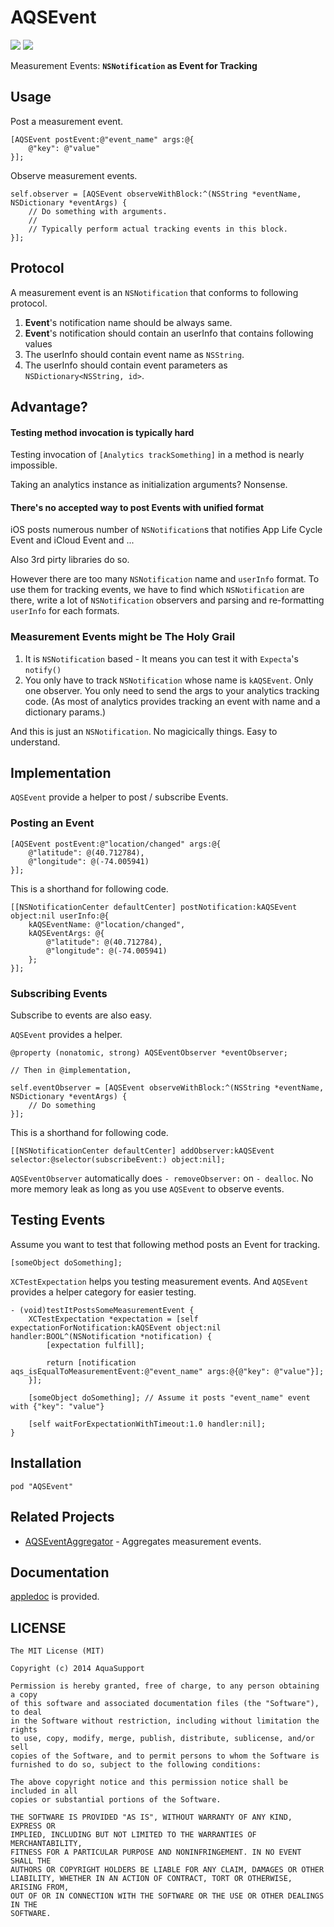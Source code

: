 AQSEvent
========

![](http://img.shields.io/cocoapods/v/AQSEvent.svg?style=flat) ![](http://img.shields.io/travis/AquaSupport/AQSEvent.svg?style=flat)

Measurement Events: **`NSNotification` as Event for Tracking**

Usage
---

Post a measurement event.

```objc
[AQSEvent postEvent:@"event_name" args:@{
    @"key": @"value"
}];
```

Observe measurement events.

```objc
self.observer = [AQSEvent observeWithBlock:^(NSString *eventName, NSDictionary *eventArgs) {
    // Do something with arguments.
    //
    // Typically perform actual tracking events in this block.
}];
```

Protocol
---

A measurement event is an `NSNotification` that conforms to following protocol.

1. **Event**'s notification name should be always same.
2. **Event**'s notification should contain an userInfo that contains following values
  1. The userInfo should contain event name as `NSString`.
  2. The userInfo should contain event parameters as `NSDictionary<NSString, id>`.

Advantage?
---

#### Testing method invocation is typically hard

Testing invocation of `[Analytics trackSomething]` in a method is nearly impossible.

Taking an analytics instance as initialization arguments? Nonsense.

#### There's no accepted way to post Events with unified format

iOS posts numerous number of `NSNotification`s that notifies App Life Cycle Event and iCloud Event and ...

Also 3rd pirty libraries do so.

However there are too many `NSNotification` name and `userInfo` format. To use them for tracking events, we have to find which `NSNotification` are there, write a lot of `NSNotification` observers and parsing and re-formatting `userInfo` for each formats.

### Measurement Events might be The Holy Grail

1. It is `NSNotification` based - It means you can test it with `Expecta`'s `notify()`
2. You only have to track `NSNotification` whose name is `kAQSEvent`. Only one observer. You only need to send the args to your analytics tracking code. (As most of analytics provides tracking an event with name and a dictionary params.)

And this is just an `NSNotification`. No magicically things. Easy to understand.

Implementation
---

`AQSEvent` provide a helper to post / subscribe Events.

### Posting an Event

```objc
[AQSEvent postEvent:@"location/changed" args:@{
    @"latitude": @(40.712784),
    @"longitude": @(-74.005941)
}];
```

This is a shorthand for following code.

```objc
[[NSNotificationCenter defaultCenter] postNotification:kAQSEvent object:nil userInfo:@{
    kAQSEventName: @"location/changed",
    kAQSEventArgs: @{
        @"latitude": @(40.712784),
        @"longitude": @(-74.005941)
    };
}];
```

### Subscribing Events

Subscribe to events are also easy.

`AQSEvent` provides a helper.

```objc
@property (nonatomic, strong) AQSEventObserver *eventObserver;

// Then in @implementation,

self.eventObserver = [AQSEvent observeWithBlock:^(NSString *eventName, NSDictionary *eventArgs) {
    // Do something
}];
```

This is a shorthand for following code.

```objc
[[NSNotificationCenter defaultCenter] addObserver:kAQSEvent selector:@selector(subscribeEvent:) object:nil];
```

`AQSEventObserver` automatically does `- removeObserver:` on `- dealloc`. No more memory leak as long as you use `AQSEvent` to observe events.

Testing Events
---

Assume you want to test that following method posts an Event for tracking.

```objc
[someObject doSomething];
```

`XCTestExpectation` helps you testing measurement events. And `AQSEvent` provides a helper category for easier testing.

```objc
- (void)testItPostsSomeMeasurementEvent {
    XCTestExpectation *expectation = [self expectationForNotification:kAQSEvent object:nil handler:BOOL^(NSNotification *notification) {
        [expectation fulfill];
        
        return [notification aqs_isEqualToMeasurementEvent:@"event_name" args:@{@"key": @"value"}];
    }];
    
    [someObject doSomething]; // Assume it posts "event_name" event with {"key": "value"}
    
    [self waitForExpectationWithTimeout:1.0 handler:nil];
}
```

Installation
---

```
pod "AQSEvent"
```

Related Projects
---

- [AQSEventAggregator](https://github.com/AquaSupport/AQSEventAggregator) - Aggregates measurement events.

Documentation
---

[appledoc](https://dl.dropboxusercontent.com/u/7817937/___doc___AQSEvent/html/index.html) is provided.

LICENSE
---

```
The MIT License (MIT)

Copyright (c) 2014 AquaSupport

Permission is hereby granted, free of charge, to any person obtaining a copy
of this software and associated documentation files (the "Software"), to deal
in the Software without restriction, including without limitation the rights
to use, copy, modify, merge, publish, distribute, sublicense, and/or sell
copies of the Software, and to permit persons to whom the Software is
furnished to do so, subject to the following conditions:

The above copyright notice and this permission notice shall be included in all
copies or substantial portions of the Software.

THE SOFTWARE IS PROVIDED "AS IS", WITHOUT WARRANTY OF ANY KIND, EXPRESS OR
IMPLIED, INCLUDING BUT NOT LIMITED TO THE WARRANTIES OF MERCHANTABILITY,
FITNESS FOR A PARTICULAR PURPOSE AND NONINFRINGEMENT. IN NO EVENT SHALL THE
AUTHORS OR COPYRIGHT HOLDERS BE LIABLE FOR ANY CLAIM, DAMAGES OR OTHER
LIABILITY, WHETHER IN AN ACTION OF CONTRACT, TORT OR OTHERWISE, ARISING FROM,
OUT OF OR IN CONNECTION WITH THE SOFTWARE OR THE USE OR OTHER DEALINGS IN THE
SOFTWARE.
```


